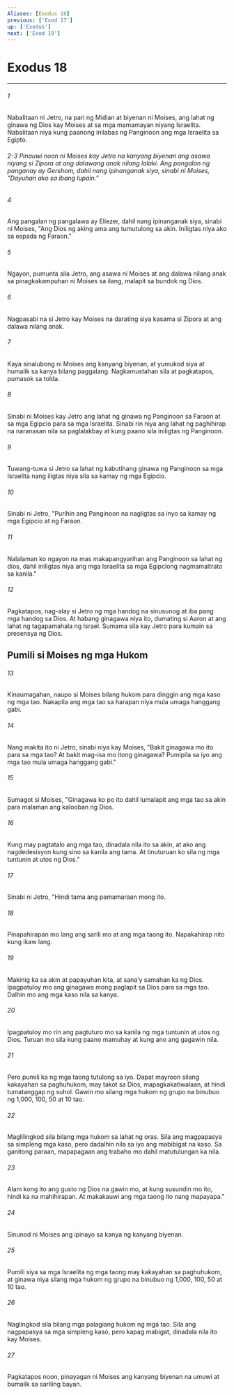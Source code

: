 ```yaml
---
Aliases: [Exodus 18]
previous: ['Exod 17']
up: ['Exodus']
next: ['Exod 19']
---
```

# Exodus 18

***


###### 1 


Nabalitaan ni Jetro, na pari ng Midian at biyenan ni Moises, ang lahat ng ginawa ng Dios kay Moises at sa mga mamamayan niyang Israelita. Nabalitaan niya kung paanong inilabas ng Panginoon ang mga Israelita sa Egipto.

###### 2-3 Pinauwi noon ni Moises kay Jetro na kanyang biyenan ang asawa niyang si Zipora at ang dalawang anak nilang lalaki. Ang pangalan ng panganay ay Gershom, dahil nang ipinanganak siya, sinabi ni Moises, "Dayuhan ako sa ibang lupain." 


###### 4 


Ang pangalan ng pangalawa ay Eliezer, dahil nang ipinanganak siya, sinabi ni Moises, "Ang Dios ng aking ama ang tumutulong sa akin. Iniligtas niya ako sa espada ng Faraon." 


###### 5 


Ngayon, pumunta sila Jetro, ang asawa ni Moises at ang dalawa nilang anak sa pinagkakampuhan ni Moises sa ilang, malapit sa bundok ng Dios. 


###### 6 


Nagpasabi na si Jetro kay Moises na darating siya kasama si Zipora at ang dalawa nilang anak. 


###### 7 


Kaya sinalubong ni Moises ang kanyang biyenan, at yumukod siya at humalik sa kanya bilang paggalang. Nagkamustahan sila at pagkatapos, pumasok sa tolda. 


###### 8 


Sinabi ni Moises kay Jetro ang lahat ng ginawa ng Panginoon sa Faraon at sa mga Egipcio para sa mga Israelita. Sinabi rin niya ang lahat ng paghihirap na naranasan nila sa paglalakbay at kung paano sila iniligtas ng Panginoon. 


###### 9 


Tuwang-tuwa si Jetro sa lahat ng kabutihang ginawa ng Panginoon sa mga Israelita nang iligtas niya sila sa kamay ng mga Egipcio. 


###### 10 


Sinabi ni Jetro, "Purihin ang Panginoon na nagligtas sa inyo sa kamay ng mga Egipcio at ng Faraon. 


###### 11 


Nalalaman ko ngayon na mas makapangyarihan ang Panginoon sa lahat ng dios, dahil iniligtas niya ang mga Israelita sa mga Egipciong nagmamaltrato sa kanila." 


###### 12 


Pagkatapos, nag-alay si Jetro ng mga handog na sinusunog at iba pang mga handog sa Dios. At habang ginagawa niya ito, dumating si Aaron at ang lahat ng tagapamahala ng Israel. Sumama sila kay Jetro para kumain sa presensya ng Dios.

## Pumili si Moises ng mga Hukom 


###### 13 


Kinaumagahan, naupo si Moises bilang hukom para dinggin ang mga kaso ng mga tao. Nakapila ang mga tao sa harapan niya mula umaga hanggang gabi. 


###### 14 


Nang makita ito ni Jetro, sinabi niya kay Moises, "Bakit ginagawa mo ito para sa mga tao? At bakit mag-isa mo itong ginagawa? Pumipila sa iyo ang mga tao mula umaga hanggang gabi." 


###### 15 


Sumagot si Moises, "Ginagawa ko po ito dahil lumalapit ang mga tao sa akin para malaman ang kalooban ng Dios. 


###### 16 


Kung may pagtatalo ang mga tao, dinadala nila ito sa akin, at ako ang nagdedesisyon kung sino sa kanila ang tama. At tinuturuan ko sila ng mga tuntunin at utos ng Dios." 


###### 17 


Sinabi ni Jetro, "Hindi tama ang pamamaraan mong ito. 


###### 18 


Pinapahirapan mo lang ang sarili mo at ang mga taong ito. Napakahirap nito kung ikaw lang. 


###### 19 


Makinig ka sa akin at papayuhan kita, at sanaʼy samahan ka ng Dios. Ipagpatuloy mo ang ginagawa mong paglapit sa Dios para sa mga tao. Dalhin mo ang mga kaso nila sa kanya. 


###### 20 


Ipagpatuloy mo rin ang pagtuturo mo sa kanila ng mga tuntunin at utos ng Dios. Turuan mo sila kung paano mamuhay at kung ano ang gagawin nila. 


###### 21 


Pero pumili ka ng mga taong tutulong sa iyo. Dapat mayroon silang kakayahan sa paghuhukom, may takot sa Dios, mapagkakatiwalaan, at hindi tumatanggap ng suhol. Gawin mo silang mga hukom ng grupo na binubuo ng 1,000, 100, 50 at 10 tao. 


###### 22 


Maglilingkod sila bilang mga hukom sa lahat ng oras. Sila ang magpapasya sa simpleng mga kaso, pero dadalhin nila sa iyo ang mabibigat na kaso. Sa ganitong paraan, mapapagaan ang trabaho mo dahil matutulungan ka nila. 


###### 23 


Alam kong ito ang gusto ng Dios na gawin mo, at kung susundin mo ito, hindi ka na mahihirapan. At makakauwi ang mga taong ito nang mapayapa." 


###### 24 


Sinunod ni Moises ang ipinayo sa kanya ng kanyang biyenan. 


###### 25 


Pumili siya sa mga Israelita ng mga taong may kakayahan sa paghuhukom, at ginawa niya silang mga hukom ng grupo na binubuo ng 1,000, 100, 50 at 10 tao. 


###### 26 


Naglingkod sila bilang mga palagiang hukom ng mga tao. Sila ang nagpapasya sa mga simpleng kaso, pero kapag mabigat, dinadala nila ito kay Moises. 


###### 27 


Pagkatapos noon, pinayagan ni Moises ang kanyang biyenan na umuwi at bumalik sa sariling bayan.
